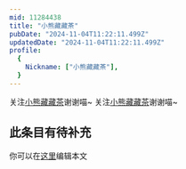 ```yaml
---
mid: 11284438
title: "小熊藏藏茶"
pubDate: "2024-11-04T11:22:11.499Z"
updatedDate: "2024-11-04T11:22:11.499Z"
profile:
  {
    Nickname: ["小熊藏藏茶"],
  }
---
```


关注[小熊藏藏茶](https://space.bilibili.com/11284438)谢谢喵~ 关注[小熊藏藏茶](https://space.bilibili.com/11284438)谢谢喵~

## 此条目有待补充
你可以在[这里](https://github.com/Yuhanawa/VTuber.ICU-Content/edit/master/v/小熊藏藏茶/index.md)编辑本文
